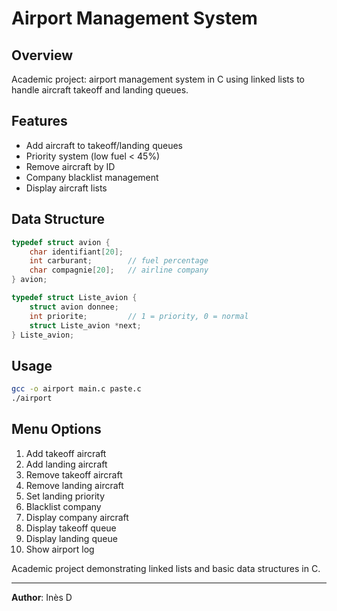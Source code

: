 # Airport Management System

## Overview
Academic project: airport management system in C using linked lists to handle aircraft takeoff and landing queues.

## Features
- Add aircraft to takeoff/landing queues
- Priority system (low fuel < 45%)
- Remove aircraft by ID
- Company blacklist management
- Display aircraft lists

## Data Structure
```c
typedef struct avion {
    char identifiant[20];
    int carburant;        // fuel percentage
    char compagnie[20];   // airline company
} avion;

typedef struct Liste_avion {
    struct avion donnee;
    int priorite;         // 1 = priority, 0 = normal
    struct Liste_avion *next;
} Liste_avion;
```

## Usage
```bash
gcc -o airport main.c paste.c
./airport
```

## Menu Options
1. Add takeoff aircraft
2. Add landing aircraft  
3. Remove takeoff aircraft
4. Remove landing aircraft
5. Set landing priority
6. Blacklist company
7. Display company aircraft
8. Display takeoff queue
9. Display landing queue
10. Show airport log

Academic project demonstrating linked lists and basic data structures in C.

---- 
**Author**: Inès D
